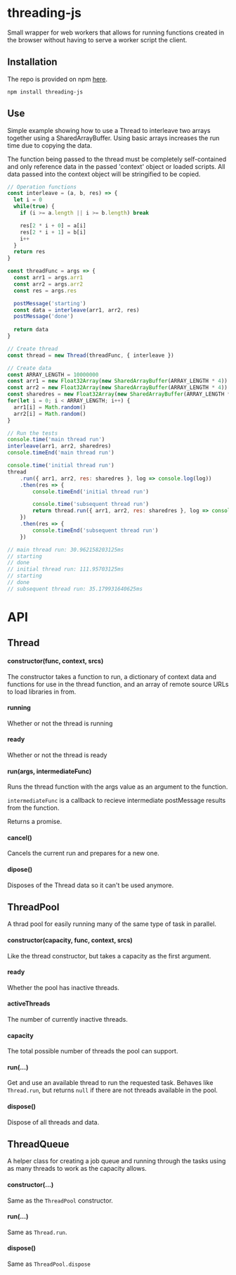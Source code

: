 # threading-js

Small wrapper for web workers that allows for running functions created in the browser without having to serve a worker script the client.

## Installation
The repo is provided on npm [here](https://www.npmjs.com/package/threading-js).

```
npm install threading-js
```

## Use
Simple example showing how to use a Thread to interleave two arrays together using a SharedArrayBuffer. Using basic arrays increases the run time due to copying the data.

The function being passed to the thread must be completely self-contained and only reference data in the passed 'context' object or loaded scripts. All data passed into the context object will be stringified to be copied.

```js
// Operation functions
const interleave = (a, b, res) => {
  let i = 0
  while(true) {
    if (i >= a.length || i >= b.length) break

    res[2 * i + 0] = a[i]
    res[2 * i + 1] = b[i]
    i++
  }
  return res
}

const threadFunc = args => {
  const arr1 = args.arr1
  const arr2 = args.arr2
  const res = args.res

  postMessage('starting')
  const data = interleave(arr1, arr2, res)
  postMessage('done')
  
  return data
}

// Create thread
const thread = new Thread(threadFunc, { interleave })

// Create data
const ARRAY_LENGTH = 10000000
const arr1 = new Float32Array(new SharedArrayBuffer(ARRAY_LENGTH * 4))
const arr2 = new Float32Array(new SharedArrayBuffer(ARRAY_LENGTH * 4))
const sharedres = new Float32Array(new SharedArrayBuffer(ARRAY_LENGTH * 4 * 2))
for(let i = 0; i < ARRAY_LENGTH; i++) {
  arr1[i] = Math.random()
  arr2[i] = Math.random()
}

// Run the tests
console.time('main thread run')
interleave(arr1, arr2, sharedres)
console.timeEnd('main thread run')

console.time('initial thread run')
thread
    .run({ arr1, arr2, res: sharedres }, log => console.log(log))
    .then(res => {
        console.timeEnd('initial thread run')

        console.time('subsequent thread run')
        return thread.run({ arr1, arr2, res: sharedres }, log => console.log(log))
    })
    .then(res => {
        console.timeEnd('subsequent thread run')
    })

// main thread run: 30.962158203125ms
// starting
// done
// initial thread run: 111.95703125ms
// starting
// done
// subsequent thread run: 35.179931640625ms
```
# API

## Thread

#### constructor(func, context, srcs)
The constructor takes a function to run, a dictionary of context data and functions for use in the thread function, and an array of remote source URLs to load libraries in from.

#### running
Whether or not the thread is running

#### ready
Whether or not the thread is ready

#### run(args, intermediateFunc)
Runs the thread function with the args value as an argument to the function.

`intermediateFunc` is a callback to recieve intermediate postMessage results from the function.

Returns a promise.

#### cancel()
Cancels the current run and prepares for a new one.

#### dipose()
Disposes of the Thread data so it can't be used anymore.

## ThreadPool
A thrad pool for easily running many of the same type of task in parallel.

#### constructor(capacity, func, context, srcs)
Like the thread constructor, but takes a capacity as the first argument.

#### ready
Whether the pool has inactive threads.

#### activeThreads
The number of currently inactive threads.

#### capacity
The total possible number of threads the pool can support.

#### run(...)
Get and use an available thread to run the requested task. Behaves like `Thread.run`, but returns `null` if there are not threads available in the pool.

#### dispose()
Dispose of all threads and data.

## ThreadQueue
A helper class for creating a job queue and running through the tasks using as many threads to work as the capacity allows.

#### constructor(...)
Same as the `ThreadPool` constructor.

#### run(...)
Same as `Thread.run`.

#### dispose()
Same as `ThreadPool.dispose`
